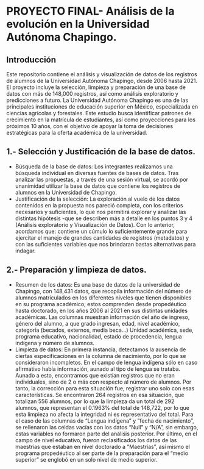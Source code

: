 # PROYECTO FINAL- Análisis de la evolución en la Universidad Autónoma Chapingo.

## Introducción
Este repositorio contiene el análisis y visualización de datos de los registros de alumnos de la Universidad Autónoma Chapingo, desde 2006 hasta 2021. El proyecto incluye la selección, limpieza y preparación de una base de datos con más de 148,000 registros, así como análisis exploratorio y predicciones a futuro.
La Universidad Autónoma Chapingo es una de las principales instituciones de educación superior en México, especializada en ciencias agrícolas y forestales. Este estudio busca identificar patrones de crecimiento en la matrícula de estudiantes, así como proyecciones para los próximos 10 años, con el objetivo de apoyar la toma de decisiones estratégicas para la oferta académica de la universidad.

## 1.- Selección y Justificación de la base de datos.
- Búsqueda de la base de datos: Los integrantes realizamos una búsqueda individual en diversas fuentes de bases de datos. Tras analizar las propuestas, a través de una sesión virtual, se acordó por unanimidad utilizar la base de datos que contiene los registros de alumnos en la Universidad de Chapingo.
- Justificación de la selección: La exploración al vuelo de los datos contenidos en la propuesta nos pareció completa, con los criterios necesarios y suficientes, lo que nos permitirá explorar y analizar las distintas hipótesis -que se describen más a detalle en los puntos 3 y 4 (Análisis exploratorio y Visualización de Datos).  Con lo anterior, acordamos que: contiene un cúmulo lo suficientemente grande para ejercitar el manejo de grandes cantidades de registros (metadatos) y con las suficientes variables que nos brindaran bastas alternativas para indagar.

## 2.- Preparación y limpieza de datos. 
- Resumen de los datos: Es una base de datos de la universidad de Chapingo, con 148,431 datos, que recopila información del número de alumnos matriculados en los diferentes niveles que tienen disponibles en su programa académico; estos comprenden desde propedéutico hasta doctorado, en los años 2006 al 2021 en sus distintas unidades académicas.
Las columnas muestran información del año de ingreso, género del alumno, a que grado ingresan, edad, nivel académico, categoría (becados, externos, media beca…) Unidad académica, sede, programa educativo, nacionalidad, estado de procedencia, lengua indígena y número de alumnos.
- Limpieza de datos: En primera instancia, detectamos la ausencia de ciertas especificaciones en la columna de nacimiento, por lo que se consideraron incompletos. 
En el campo de lengua indígena sólo en caso afirmativo había información, aunado al tipo de lengua se trataba. Aunado a esto, encontramos que existían registros que no eran individuales, sino de 2 o más con respecto al número de alumnos. 
Por tanto, la corrección para esta situación fue, registrar uno solo con esas características. Se encontraron 264 registros en esa situación, que totalizan 556 alumnos, por lo que la limpieza da un total de 292 alumnos, que representan el 0.1963% del total de 148,722, por lo que esta limpieza no afecta la integridad ni es representativo del total.
Para el caso de las columnas de “Lengua indígena” y “fecha de nacimiento”, se rellenaron las celdas vacías con los datos “Null” y “N/A”, sin embargo, estas variables no formaron parte del análisis posterior. 
Por último, en el campo de nivel educativo, fueron reclasificados los datos de las maestrías que estaban en nivel doctorado a “Maestrías”, así mismo el programa propedéutico al ser parte de la preparación para el “medio superior” se englobó en un solo nivel de medio superior.
